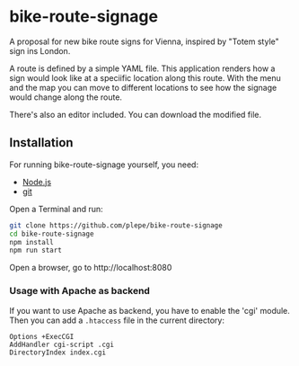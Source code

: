# bike-route-signage
A proposal for new bike route signs for Vienna, inspired by "Totem style" sign ins London.

A route is defined by a simple YAML file. This application renders how a sign would look like at a speciific location along this route. With the menu and the map you can move to different locations to see how the signage would change along the route.

There's also an editor included. You can download the modified file.

## Installation
For running bike-route-signage yourself, you need:
* [Node.js](https://nodejs.org/)
* [git](https://git-scm.com/)

Open a Terminal and run:
```sh
git clone https://github.com/plepe/bike-route-signage
cd bike-route-signage
npm install
npm run start
```

Open a browser, go to http://localhost:8080

### Usage with Apache as backend
If you want to use Apache as backend, you have to enable the 'cgi' module. Then you can add a `.htaccess` file in the current directory:

```htaccess
Options +ExecCGI
AddHandler cgi-script .cgi
DirectoryIndex index.cgi
```

